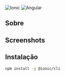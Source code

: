 ![Ionic](https://img.shields.io/badge/framework-ionic%205-yellowgreen)
![Angular](https://img.shields.io/badge/framework-angular-blue)


##  Sobre
## Screenshots

## Instalação
```bash
npm install -g @ionic/cli
```
